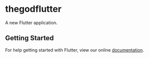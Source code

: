 # thegodflutter

A new Flutter application.

## Getting Started

For help getting started with Flutter, view our online
[documentation](https://flutter.io/).
